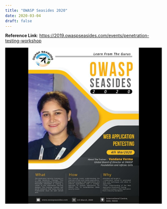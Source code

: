 ```yaml
---
title: "OWASP Seasides 2020"
date: 2020-03-04
draft: false
---
```



**Reference Link**: https://2019.owaspseasides.com/events/penetration-testing-workshop

![OWASP Seasides](/images/owaspseasides.jpg)